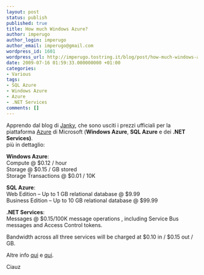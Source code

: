 ```yaml
---
layout: post
status: publish
published: true
title: How much Windows Azure?
author: imperugo
author_login: imperugo
author_email: imperugo@gmail.com
wordpress_id: 1601
wordpress_url: http://imperugo.tostring.it/blog/post/how-much-windows-azure/
date: 2009-07-16 01:59:33.000000000 +01:00
categories:
- Various
tags:
- SQL Azure
- Windows Azure
- Azure
- .NET Services
comments: []
---
```

<p>Apprendo dal blog di <a target="_blank" rel="nofollow" href="http://blogs.ugidotnet.org/janky" title="Giancarlo Sudano">Janky</a>, che sono usciti i prezzi ufficiali per la piattaforma <a target="_blank" rel="nofollow" href="http://www.microsoft.com/azure/default.mspx" title="Microsoft Azure">Azure</a> di Microsoft (<strong>Windows Azure</strong>, <strong>SQL Azure</strong> e dei <strong>.NET Services)</strong>.     <br />
pi&ugrave; in dettaglio:</p>
<p><strong>Windows Azure</strong>:     <br />
Compute @ $0.12 / hour     <br />
Storage @ $0.15 / GB stored     <br />
Storage Transactions @ $0.01 / 10K</p>
<p><strong>SQL Azure</strong>:     <br />
Web Edition &ndash; Up to 1 GB relational database @ $9.99     <br />
Business Edition &ndash; Up to 10 GB relational database @ $99.99</p>
<p><strong>.NET Services</strong>:     <br />
Messages @ $0.15/100K message operations , including Service Bus messages and Access Control tokens.</p>
<p>Bandwidth across all three services will be charged at $0.10 in / $0.15 out / GB.</p>
<p>Altre info <a target="_blank" rel="nofollow" href="http://blogs.msdn.com/windowsazure/archive/2009/07/14/confirming-commercial-availability-and-announcing-business-model.aspx" title="Windows Azure">qui</a> e <a target="_blank" rel="nofollow" href="http://www.davidchappell.com/blog/2009/07/windows-azure-and-isvs-guide-for.html" title="Windows Azure">qui</a>.</p>
<p>Ciauz</p>
